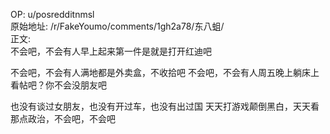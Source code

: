 
OP: u/posredditnmsl  
原始地址: /r/FakeYoumo/comments/1gh2a78/东八蛆/  
正文:  
不会吧，不会有人早上起来第一件是就是打开红迪吧
不会吧，不会有人满地都是外卖盒，不收拾吧
不会吧，不会有人周五晚上躺床上看帖吧？你不会没朋友吧

也没有谈过女朋友，也没有开过车，也没有出过国
天天打游戏颠倒黑白，天天看那点政治，不会吧，不会吧

